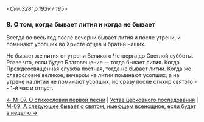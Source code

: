 
<*Син.328: p.193v / 195*>

### 8. О том, когда бывает лития и когда не бывает

Всегда во весь год после вечерни бывает лития и после утрени, и поминают 
усопших во Христе отцев и братий наших. 

Не бывает же лития от утрени Великого Четверга до Светлой субботы. 
Разве что, если будет Благовещение -- тогда бывает лития. 
Когда Преждеосвященная служба постная, тогда не бывает литии. 
Когда же славословие великое, вечером на литии поминают усопших, а на утрене 
на литии не поминают усопших, но сразу после стихир святого -- 1-й час и отпуст. 

[← М-07. О стихословии первой песни](m_328_007.md)
| [Устав церковного последования](README.md)
| [М-09. А следующее бывает о святом, имеющем всенощное, если будет в неделю →](m_328_009.md)
